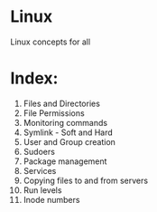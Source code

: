 # Linux
Linux concepts for all

# Index:

1. Files and Directories
2. File Permissions
3. Monitoring commands
4. Symlink - Soft and Hard
5. User and Group creation
6. Sudoers
7. Package management
8. Services
9. Copying files to and from servers
10. Run levels
11. Inode numbers
